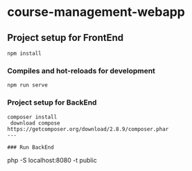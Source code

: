 # course-management-webapp

## Project setup for FrontEnd
```
npm install
```

### Compiles and hot-reloads for development
```
npm run serve
```

### Project setup for BackEnd
```
composer install
 download compose
https://getcomposer.org/download/2.8.9/composer.phar
---

### Run BackEnd
```
php -S localhost:8080 -t public
```


